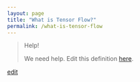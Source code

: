 ```yaml
---
layout: page
title: "What is Tensor Flow?"
permalink: /what-is-tensor-flow
---
```


> Help! 
> 
> We need help. Edit this definition <a href="https://github.com/and-digital/tech-definitions/blog/master/definitions/artificial-intelligence/tensor-flow.md">here</a>.

<p class="edit-term"><a href="https://github.com/and-digital/tech-definitions/blog/master/definitions/artificial-intelligence/tensor-flow.md">edit</a></p>
